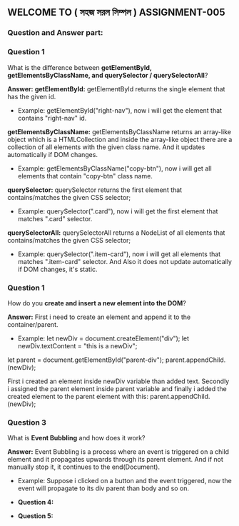 ## WELCOME TO ( সহজ সরল সিম্পল ) ASSIGNMENT-005

### Question and Answer part:


### Question 1
What is the difference between **getElementById, getElementsByClassName, and querySelector / querySelectorAll**?

**Answer:** 
**getElementById:** getElementById returns the single element that has the given id.
- Example: getElementById("right-nav"), now i will get the element that contains "right-nav" id.

**getElementsByClassName:** getElementsByClassName returns an array-like object which is a HTMLCollection and inside the array-like object there are a collection of all elements with the given class name. And it updates automatically if DOM changes.
- Example: getElementsByClassName("copy-btn"), now i will get all elements that contain "copy-btn" class name.

**querySelector:** querySelector returns the first element that contains/matches the given CSS selector;
- Example: querySelector(".card"), now i will get the first element that matches ".card" selector.

**querySelectorAll:** querySelectorAll returns a NodeList of all elements that contains/matches the given CSS selector;
- Example: querySelector(".item-card"), now i will get all elements that matches ".item-card" selector. And Also it does not update automatically if DOM changes, it's static.


### Question 1
How do you **create and insert a new element into the DOM**?

**Answer:** 
First i need to create an element and append it to the container/parent.
- Example: 
let newDiv = document.createElement("div");
let newDiv.textContent = "this is a newDiv";

let parent = document.getElementById("parent-div");
parent.appendChild.(newDiv);

First i created an element inside newDiv variable than added text. Secondly i assigned the parent element inside parent variable and finally i added the created element to the parent element with this: parent.appendChild.(newDiv);


### Question 3
What is **Event Bubbling** and how does it work?

**Answer:** 
Event Bubbling is a process where an event is triggered on a child element and it propagates upwards through its parent element. And if not manually stop it, it continues to the end(Document).
- Example: Suppose i clicked on a button and the event triggered, now the event will propagate to its div parent than body and so on.


- **Question 4:**
- **Question 5:**
